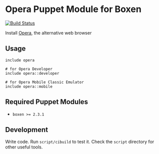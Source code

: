 # Opera Puppet Module for Boxen

[![Build Status](https://travis-ci.org/boxen/puppet-opera.png?branch=master)](https://travis-ci.org/boxen/puppet-opera)

Install [Opera](http://www.opera.com/), the alternative web browser

## Usage

```puppet
include opera

# for Opera Developer
include opera::developer

# for Opera Mobile Classic Emulator
include opera::mobile
```

## Required Puppet Modules

* `boxen >= 2.3.1`

## Development

Write code. Run `script/cibuild` to test it. Check the `script`
directory for other useful tools.
